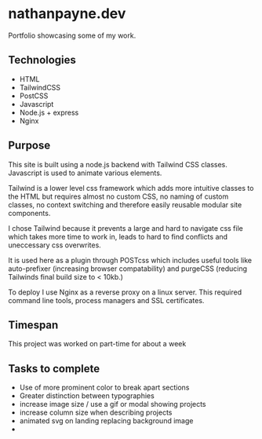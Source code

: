 # nathanpayne.dev
Portfolio showcasing some of my work. 

## Technologies
- HTML
- TailwindCSS
- PostCSS
- Javascript
- Node.js + express
- Nginx

## Purpose
This site is built using a node.js backend with Tailwind CSS classes. Javascript is used to animate various elements.

Tailwind is a lower level css framework which adds more intuitive classes to the HTML but requires almost no custom CSS, no naming of custom classes, no context switching and therefore easily reusable modular site components.

I chose Tailwind because it prevents a large and hard to navigate css file which takes more time to work in, leads to hard to find conflicts and uneccessary css overwrites.

It is used here as a plugin through POSTcss which includes useful tools like auto-prefixer (increasing browser compatability) and purgeCSS (reducing Tailwinds final build size to < 10kb.)

To deploy I use Nginx as a reverse proxy on a linux server. This required command line tools, process managers and SSL certificates.

## Timespan
This project was worked on part-time for about a week

## Tasks to complete
- Use of more prominent color to break apart sections 
- Greater distinction between typographies
- increase image size / use a gif or modal showing projects
- increase column size when describing projects
- animated svg on landing replacing background image
- 